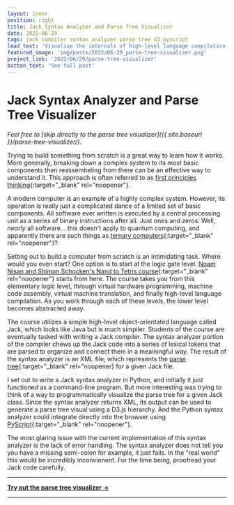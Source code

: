 ```yaml
---
layout: inner
position: right
title: Jack Syntax Analyzer and Parse Tree Visualizer
date: 2022-06-29
tags: jack compiler syntax analyzer parse tree d3 pyscript
lead_text: 'Visualize the internals of high-level language compilation by plotting the parse trees of Jack classes with D3.js.'
featured_image: 'img/posts/2022/06-29_parse-tree-visualizer.png'
project_link: '2022/06/29/parse-tree-visualizer'
button_text: 'See full post'
---
```

# Jack Syntax Analyzer and Parse Tree Visualizer

*Feel free to [skip directly to the parse tree visualizer]({{ site.baseurl }}/parse-tree-visualizer/).*

Trying to build something from scratch is a great way to learn how it works. More generally, breaking down a complex system to its most basic components then reassembeling from there can be an effective way to understand it. This approach is often referred to as [first principles thinking](https://fs.blog/first-principles/){:target="_blank" rel="noopener"}.

A modern computer is an example of a highly complex system. However, its operation is really just a complicated dance of a limited set of basic components. All software ever written is executed by a central processing unit as a series of binary instructions after all. Just ones and zeros. Well, *nearly* all software... this doesn't apply to quantum computing, and apparently there are such things as [ternary computers](https://en.wikipedia.org/wiki/Ternary_computer){:target="_blank" rel="noopener"}?

Setting out to build a computer from scratch is an intimidating task. Where would you even start? One option is to start at the logic gate level. [Noam Nisan and Shimon Schocken's Nand to Tetris course](https://www.nand2tetris.org/){:target="_blank" rel="noopener"} starts from here. The course takes you from this elementary logic level, through virtual hardware programming, machine code assembly, virtual machine translation, and finally high-level language compilation. As you work through each of these levels, the lower level becomes abstracted away.

The course utilizes a simple high-level object-orientated language called Jack, which looks like Java but is much simpiler. Students of the course are eventually tasked with writing a Jack compiler. The syntax analyzer portion of the compiler chews up the Jack code into a series of lexical tokens that are parsed to organize and connect them in a meainingful way. The result of the syntax analyzer is an XML file, which represents the [parse tree](https://en.wikipedia.org/wiki/Parse_tree){:target="_blank" rel="noopener} for a given Jack file.

I set out to write a Jack syntax analyzer in Python, and initially it just functioned as a command-line program. But more interesting was trying to think of a way to programmatically visualize the parse tree for a given Jack class. Since the syntax analyzer returns XML, its output can be used to generate a parse tree visual using a D3.js hierarchy. And the Python syntax analyzer could integrate directly into the browser using [PyScript](https://pyscript.net/){:target="_blank" rel="noopener"}.

The most glaring issue with the current implementation of this syntax analyzer is the lack of error handling. The syntax analyzer does not tell you you have a missing semi-colon for example, it just fails. In the "real world" this would be incredibly inconvienent. For the time being, proofread your Jack code carefully.

 ---

<div class="col text-center">
  <a class="btn btn-default btn-lg" href="{{ site.baseurl }}/parse-tree-visualizer/">
    <strong>Try out the parse tree visualizer &rarr;</strong>
  </a>
</div>

---